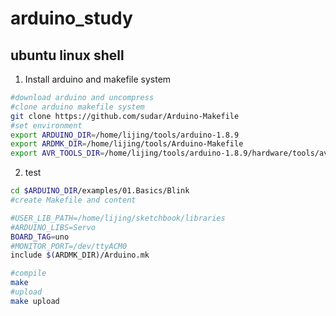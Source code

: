 # arduino_study

## ubuntu linux shell 
1. Install arduino and makefile system
``` sh
#download arduino and uncompress
#clone arduino makefile system
git clone https://github.com/sudar/Arduino-Makefile
#set environment
export ARDUINO_DIR=/home/lijing/tools/arduino-1.8.9
export ARDMK_DIR=/home/lijing/tools/Arduino-Makefile
export AVR_TOOLS_DIR=/home/lijing/tools/arduino-1.8.9/hardware/tools/avr
```
2. test
``` sh
cd $ARDUINO_DIR/examples/01.Basics/Blink
#create Makefile and content

#USER_LIB_PATH=/home/lijing/sketchbook/libraries
#ARDUINO_LIBS=Servo
BOARD_TAG=uno
#MONITOR_PORT=/dev/ttyACM0
include $(ARDMK_DIR)/Arduino.mk

#compile 
make
#upload
make upload
```

